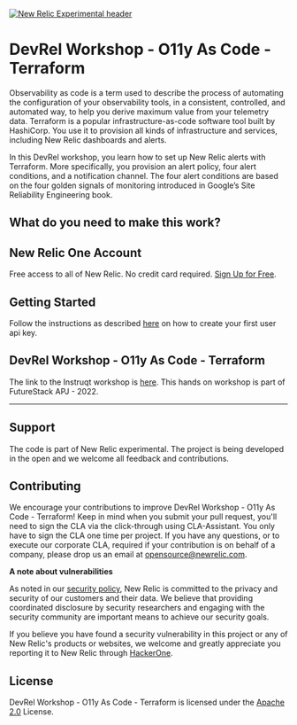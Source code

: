[![New Relic Experimental header](https://github.com/newrelic/opensource-website/raw/master/src/images/categories/Experimental.png)](https://opensource.newrelic.com/oss-category/#new-relic-experimental)

# DevRel Workshop - O11y As Code - Terraform

Observability as code is a term used to describe the process of automating the configuration of your observability tools, in a consistent, controlled, and automated way, to help you derive maximum value from your telemetry data. Terraform is a popular infrastructure-as-code software tool built by HashiCorp. You use it to provision all kinds of infrastructure and services, including New Relic dashboards and alerts.

In this DevRel workshop, you learn how to set up New Relic alerts with Terraform. More specifically, you provision an alert policy, four alert conditions, and a notification channel. The four alert conditions are based on the four golden signals of monitoring introduced in Google’s Site Reliability Engineering book. 

## What do you need to make this work?

## New Relic One Account

Free access to all of New Relic. No credit card required. [Sign Up for Free](https://newrelic.com/signup). 

## Getting Started

Follow the instructions as described [here](https://docs.newrelic.com/docs/apis/intro-apis/new-relic-api-keys/#overview-keys) on how to create your first user api key.

## DevRel Workshop - O11y As Code - Terraform

The link to the Instruqt workshop is [here](https://play.instruqt.com/newrelic/invite/pcvdous59f2x). This hands on workshop is part of FutureStack APJ - 2022.

---

## Support

The code is part of New Relic experimental. The project is being developed in the open and we welcome all feedback and contributions.

## Contributing

We encourage your contributions to improve DevRel Workshop - O11y As Code - Terraform! Keep in mind when you submit your pull request, you'll need to sign the CLA via the click-through using CLA-Assistant. You only have to sign the CLA one time per project.
If you have any questions, or to execute our corporate CLA, required if your contribution is on behalf of a company,  please drop us an email at opensource@newrelic.com.

**A note about vulnerabilities**

As noted in our [security policy](../../security/policy), New Relic is committed to the privacy and security of our customers and their data. We believe that providing coordinated disclosure by security researchers and engaging with the security community are important means to achieve our security goals.

If you believe you have found a security vulnerability in this project or any of New Relic's products or websites, we welcome and greatly appreciate you reporting it to New Relic through [HackerOne](https://hackerone.com/newrelic).

## License

DevRel Workshop - O11y As Code - Terraform is licensed under the [Apache 2.0](http://apache.org/licenses/LICENSE-2.0.txt) License.